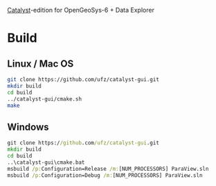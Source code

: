 [Catalyst](http://www.paraview.org/in-situ/)-edition for OpenGeoSys-6 + Data Explorer

# Build

## Linux / Mac OS

```bash
git clone https://github.com/ufz/catalyst-gui.git
mkdir build
cd build
../catalyst-gui/cmake.sh
make
```

## Windows

```bat
git clone https://github.com/ufz/catalyst-gui.git
mkdir build
cd build
..\catalyst-gui\cmake.bat
msbuild /p:Configuration=Release /m:[NUM_PROCESSORS] ParaView.sln
msbuild /p:Configuration=Debug /m:[NUM_PROCESSORS] ParaView.sln
```
